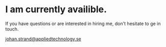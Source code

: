 # I am currently availible. 

If you have questions or are interested in hiring me, don't hesitate to ge in touch. 

johan.strand@appliedtechnology.se